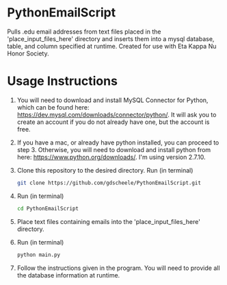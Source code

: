 # PythonEmailScript

Pulls .edu email addresses from text files placed in the 'place_input_files_here' directory and inserts them into a mysql database, table, and column specified at runtime. Created for use with Eta Kappa Nu Honor Society.

# Usage Instructions
1. You will need to download and install MySQL Connector for Python, which can be found here:
    https://dev.mysql.com/downloads/connector/python/. It will ask you to create an account if you do not already have one, but the account is free.

2. If you have a mac, or already have python installed, you can proceed to step 3. Otherwise, you will need to download and install python from here: https://www.python.org/downloads/. I'm using version 2.7.10.
    
3. Clone this repository to the desired directory. Run (in terminal)
    ```bash
    git clone https://github.com/gdscheele/PythonEmailScript.git
    ```
  
4. Run (in terminal)
      ```bash
      cd PythonEmailScript
      ```
5. Place text files containing emails into the 'place_input_files_here' directory.
6. Run (in terminal)
    
    ```bash
    python main.py
    ```
7. Follow the instructions given in the program. You will need to provide all the database information at runtime.
